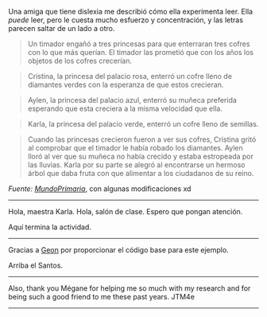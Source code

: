 Una amiga que tiene dislexia me describió cómo ella experimenta leer. Ella *puede* leer, pero le cuesta mucho esfuerzo y concentración, y las letras parecen saltar de un lado a otro.

> Un  timador engañó a tres princesas para que enterraran tres cofres con lo que más querían. El timador las prometió que con los años los objetos de los cofres crecerían.

>Cristina, la princesa del palacio rosa, enterró un cofre lleno de  diamantes verdes con la esperanza de que estos crecieran.

>Aylen, la princesa del palacio azul, enterró su muñeca preferida esperando que esta creciera a la misma velocidad que ella.

>Karla, la princesa del palacio verde, enterró un cofre lleno de semillas.

>Cuando las princesas crecieron fueron a ver sus cofres, Cristina gritó al comprobar que el timador le había robado los diamantes. Aylen lloró al ver que su muñeca no había crecido y estaba estropeada por las lluvias. Karla por su parte se alegró al encontrarse un hermoso árbol que daba fruta con que alimentar a los ciudadanos de su reino.

*Fuente: [MundoPrimaria](https://www.mundoprimaria.com/lecturas-para-ninos-primaria/princesa-las-semillas)*, con algunas modificaciones xd

-----

Hola, maestra Karla. Hola, salón de clase. Espero que pongan atención.

Aquí termina la actividad.

-----

Gracias a [Geon](https://github.com/geon/) por proporcionar el código base para este ejemplo.

Arriba el Santos.

-----

Also, thank you Mégane for helping me so much with my research and for being such a good friend to me these past years. JTM4e

-----

<script type="text/javascript" src="//cdnjs.cloudflare.com/ajax/libs/jquery/2.0.3/jquery.min.js"></script>
<script type="text/javascript">

"use strict";

$(function(){

	var getTextNodesIn = function(el) {
	    return $(el).find(":not(iframe,script)").addBack().contents().filter(function() {
	        return this.nodeType == 3;
	    });
	};

	// var textNodes = getTextNodesIn($("p, h1, h2, h3"));
	var textNodes = getTextNodesIn($("*"));



	function isLetter(char) {
		return /^[\d]$/.test(char);
	}


	var wordsInTextNodes = [];
	for (var i = 0; i < textNodes.length; i++) {
		var node = textNodes[i];

		var words = []

		var re = /\w+/g;
		var match;
		while ((match = re.exec(node.nodeValue)) != null) {

			var word = match[0];
			var position = match.index;

			words.push({
				length: word.length,
				position: position
			});
		}

		wordsInTextNodes[i] = words;
	};


	function messUpWords () {

		for (var i = 0; i < textNodes.length; i++) {

			var node = textNodes[i];

			for (var j = 0; j < wordsInTextNodes[i].length; j++) {

				// Only change a tenth of the words each round.
				if (Math.random() > 1/10) {

					continue;
				}

				var wordMeta = wordsInTextNodes[i][j];

				var word = node.nodeValue.slice(wordMeta.position, wordMeta.position + wordMeta.length);
				var before = node.nodeValue.slice(0, wordMeta.position);
				var after  = node.nodeValue.slice(wordMeta.position + wordMeta.length);

				node.nodeValue = before + messUpWord(word) + after;
			};
		};
	}

	function messUpWord (word) {

		if (word.length < 3) {

			return word;
		}

		return word[0] + messUpMessyPart(word.slice(1, -1)) + word[word.length - 1];
	}

	function messUpMessyPart (messyPart) {

		if (messyPart.length < 2) {

			return messyPart;
		}

		var a, b;
		while (!(a < b)) {

			a = getRandomInt(0, messyPart.length - 1);
			b = getRandomInt(0, messyPart.length - 1);
		}

		return messyPart.slice(0, a) + messyPart[b] + messyPart.slice(a+1, b) + messyPart[a] + messyPart.slice(b+1);
	}

	// From https://developer.mozilla.org/en-US/docs/Web/JavaScript/Reference/Global_Objects/Math/random
	function getRandomInt(min, max) {
		
		return Math.floor(Math.random() * (max - min + 1) + min);
	}


	setInterval(messUpWords, 50);
});


</script>
